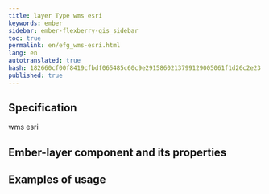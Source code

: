 ```yaml
--- 
title: layer Type wms esri 
keywords: ember 
sidebar: ember-flexberry-gis_sidebar 
toc: true 
permalink: en/efg_wms-esri.html 
lang: en 
autotranslated: true 
hash: 182660cf00f8419cfbdf065485c60c9e2915860213799129005061f1d26c2e23 
published: true 
--- 
```


## Specification 

wms esri 

## Ember-layer component and its properties 

## Examples of usage 



